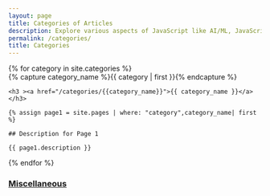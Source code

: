 ```yaml
---
layout: page
title: Categories of Articles
description: Explore various aspects of JavaScript like AI/ML, JavaScript features, Functional Programming, XR, Financial and Scientific calculations, Decentralization, and DataScience.
permalink: /categories/
title: Categories
---
```

<div id="archives">
{% for category in site.categories %}
  <div class="archive-group">
    {% capture category_name %}{{ category | first }}{% endcapture %}

    <h3 ><a href="/categories/{{category_name}}">{{ category_name }}</a></h3>

    {% assign page1 = site.pages | where: "category",category_name| first %}

    ## Description for Page 1
    
    {{ page1.description }}
    
  </div>
{% endfor %}
<h3 ><a href="/categories/Others">Miscellaneous</a></h3>
</div>

